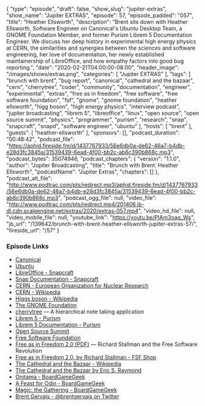 {
  "type": "episode",
  "draft": false,
  "show_slug": "jupiter-extras",
  "show_name": "Jupiter EXTRAS",
  "episode": 57,
  "episode_padded": "057",
  "title": "Heather Ellsworth",
  "description": "Brent sits down with Heather Ellsworth, Software Engineer on Canonical's Ubuntu Desktop Team, a GNOME Foundation Member, and former Purism Librem 5 Documentation Engineer. We discuss her deep history in experimental high energy physics at CERN, the similarities and synergies between the sciences and software engineering, her love of documentation, her newly established maintainership of LibreOffice, and how empathy factors into good bug reporting.",
  "date": "2020-02-21T04:00:00-08:00",
  "header_image": "/images/shows/extras.png",
  "categories": [
    "Jupiter EXTRAS"
  ],
  "tags": [
    "brunch with brent",
    "bug report",
    "canonical",
    "cathedral and the bazaar",
    "cern",
    "cherrytree",
    "coder",
    "community",
    "documentation",
    "engineer",
    "experimental",
    "extras",
    "free as in freedom",
    "free software",
    "free software foundation",
    "fsf",
    "gnome",
    "gnome foundation",
    "heather ellsworth",
    "higg boson",
    "high energy physics",
    "interview podcast",
    "jupiter broadcasting",
    "librem 5",
    "libreoffice",
    "linux",
    "open source",
    "open source summit",
    "physics",
    "programmer",
    "purism",
    "research",
    "snap",
    "snapcraft",
    "snapd",
    "software engineer",
    "ubuntu"
  ],
  "hosts": [
    "brent"
  ],
  "guests": [
    "heather-ellsworth"
  ],
  "sponsors": [],
  "podcast_duration": "00:48:42",
  "podcast_file": "https://aphid.fireside.fm/d/1437767933/56e6db0a-de62-46a7-b4db-e28d3fc3845a/31539439-6ead-4f00-bb2c-ab6c390b868c.mp3",
  "podcast_bytes": 35074946,
  "podcast_chapters": {
    "version": "1.1.0",
    "author": "Jupiter Broadcasting",
    "title": "Brunch with Brent: Heather Ellsworth",
    "podcastName": "Jupiter Extras",
    "chapters": []
  },
  "podcast_alt_file": "http://www.podtrac.com/pts/redirect.mp3/aphid.fireside.fm/d/1437767933/56e6db0a-de62-46a7-b4db-e28d3fc3845a/31539439-6ead-4f00-bb2c-ab6c390b868c.mp3",
  "podcast_ogg_file": null,
  "video_file": "http://www.podtrac.com/pts/redirect.mp4/201406.jb-dl.cdn.scaleengine.net/extras/2020/extras-057.mp4",
  "video_hd_file": null,
  "video_mobile_file": null,
  "youtube_link": "https://youtu.be/PlAm3oaq_Ws",
  "jb_url": "/139642/brunch-with-brent-heather-ellsworth-jupiter-extras-57/",
  "fireside_url": "/57"
}


### Episode Links

  * [Canonical](https://canonical.com/ "Canonical")
  * [Ubuntu](https://ubuntu.com/ "Ubuntu")
  * [LibreOffice - Snapcraft](https://snapcraft.io/libreoffice "LibreOffice - Snapcraft")
  * [Snap Documentation - Snapcraft](https://snapcraft.io/docs "Snap Documentation - Snapcraft")
  * [CERN - European Organization for Nuclear Research](https://home.cern/ "CERN - European Organization for Nuclear Research")
  * [CERN - Wikipedia](https://en.wikipedia.org/wiki/CERN "CERN - Wikipedia")
  * [Higgs boson - Wikipedia](https://en.wikipedia.org/wiki/Higgs_boson "Higgs boson - Wikipedia")
  * [The GNOME Foundation](https://www.gnome.org/foundation/ "The GNOME Foundation")
  * [cherrytree](https://www.giuspen.com/cherrytree/ "cherrytree") — A hierarchical note taking application
  * [Librem 5 - Purism](https://puri.sm/products/librem-5/ "Librem 5 - Purism")
  * [Librem 5 Documentation - Purism](https://docs.puri.sm/Librem_5.html "Librem 5 Documentation - Purism")
  * [Open Source Summit](https://opensource.com/tags/open-source-summit "Open Source Summit")
  * [Free Software Foundation](https://www.fsf.org/ "Free Software Foundation")
  * [Free as in Freedom 2.0 (PDF)](https://static.fsf.org/nosvn/faif-2.0.pdf "Free as in Freedom 2.0 \(PDF\)") — Richard Stallman and the Free Software Revolution
  * [Free as in Freedom 2.0, by Richard Stallman - FSF Shop](https://shop.fsf.org/books/free-freedom-20-richard-stallman "Free as in Freedom 2.0, by Richard Stallman - FSF Shop")
  * [The Cathedral and the Bazaar - Wikipedia](https://en.wikipedia.org/wiki/The_Cathedral_and_the_Bazaar "The Cathedral and the Bazaar - Wikipedia")
  * [The Cathedral and the Bazaar by Eric S. Raymond](http://www.catb.org/~esr/writings/cathedral-bazaar/ "The Cathedral and the Bazaar by Eric S. Raymond")
  * [Onitama - BoardGameGeek](https://boardgamegeek.com/boardgame/160477/onitama "Onitama - BoardGameGeek")
  * [A Feast for Odin - BoardGameGeek](https://www.boardgamegeek.com/boardgame/177736/feast-odin "A Feast for Odin - BoardGameGeek")
  * [Magic: the Gathering - BoardGameGeek](https://boardgamegeek.com/boardgame/463/magic-gathering "Magic: the Gathering - BoardGameGeek")
  * [Brent Gervais - @brentgervais on Twitter](https://twitter.com/brentgervais "Brent Gervais - @brentgervais on Twitter")


